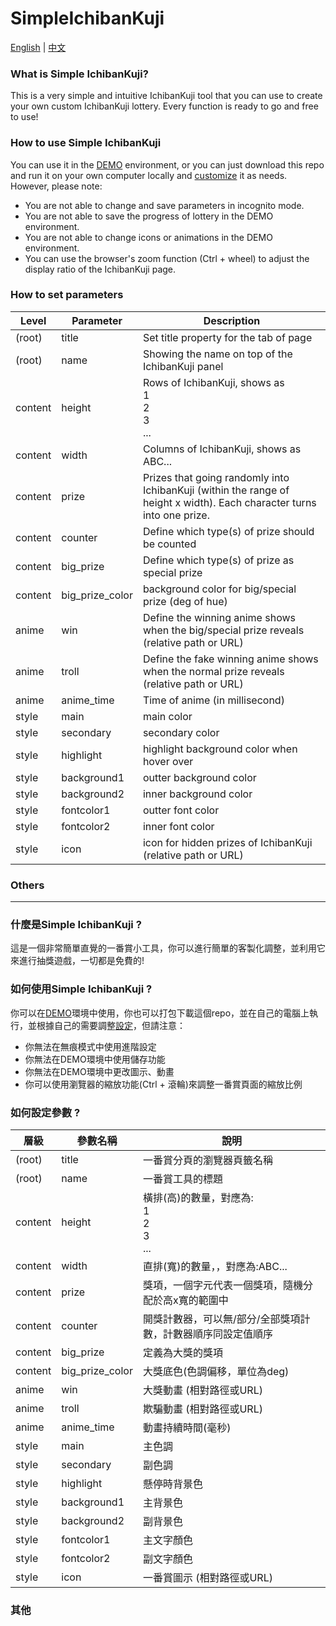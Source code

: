 # SimpleIchibanKuji

[English](#english) | [中文](#中文)

### What is Simple IchibanKuji?<a id='english'></a>
This is a very simple and intuitive IchibanKuji tool that you can use to create your own custom IchibanKuji lottery. Every function is ready to go and free to use!

### How to use Simple IchibanKuji

You can use it in the [DEMO](https://tool.bucod.me/ichibankuji_demo/ "DEMO") environment, or you can just download this repo and run it on your own computer locally and [customize](#paras) it as needs. However, please note:
- You are not able to change and save parameters in incognito mode.
- You are not able to save the progress of lottery in the DEMO environment.
- You are not able to change icons or animations in the DEMO environment.
- You can use the browser's zoom function (Ctrl + wheel) to adjust the display ratio of the IchibanKuji page.

### How to set parameters<a id='paras'></a>
Level | Parameter | Description
------------- | ------------- | -------------
(root) | title | Set title property for the tab of page
(root) | name | Showing the name on top of the IchibanKuji panel
content | height | Rows of IchibanKuji, shows as </br>1</br>2</br>3</br>...
content | width | Columns of IchibanKuji, shows as ABC...
content | prize | Prizes that going randomly into IchibanKuji (within the range of height x width). Each character turns into one prize.
content | counter | Define which type(s) of prize should be counted
content | big_prize | Define which type(s) of prize as special prize
content | big_prize_color | background color for big/special prize (deg of hue)
anime | win | Define the winning anime shows when the big/special prize reveals (relative path or URL)
anime | troll | Define the fake winning anime shows when the normal prize reveals (relative path or URL)
anime | anime_time | Time of anime (in millisecond)
style | main | main color
style | secondary | secondary color
style | highlight | highlight background color when hover over
style | background1 | outter background color
style | background2 | inner background color
style | fontcolor1 | outter font color
style | fontcolor2 | inner font color
style | icon | icon for hidden prizes of IchibanKuji (relative path or URL)


### Others

----

### 什麼是Simple IchibanKuji ?<a id='中文'></a>
這是一個非常簡單直覺的一番賞小工具，你可以進行簡單的客製化調整，並利用它來進行抽獎遊戲，一切都是免費的!

### 如何使用Simple IchibanKuji ?
你可以在[DEMO](https://tool.bucod.me/ichibankuji_demo/ "DEMO")環境中使用，你也可以打包下載這個repo，並在自己的電腦上執行，並根據自己的需要調整[設定](#設定)，但請注意：
- 你無法在無痕模式中使用進階設定
- 你無法在DEMO環境中使用儲存功能
- 你無法在DEMO環境中更改圖示、動畫
- 你可以使用瀏覽器的縮放功能(Ctrl + 滾輪)來調整一番賞頁面的縮放比例

### 如何設定參數 ?<a id='設定'></a>
層級 | 參數名稱 | 說明
------------- | ------------- | -------------
(root) | title | 一番賞分頁的瀏覽器頁籤名稱
(root) | name | 一番賞工具的標題
content | height | 橫排(高)的數量，對應為:</br>1</br>2</br>3</br>...
content | width | 直排(寬)的數量，，對應為:ABC...
content | prize | 獎項，一個字元代表一個獎項，隨機分配於高x寬的範圍中
content | counter | 開獎計數器，可以無/部分/全部獎項計數，計數器順序同設定值順序
content | big_prize | 定義為大獎的獎項
content | big_prize_color | 大獎底色(色調偏移，單位為deg)
anime | win | 大獎動畫 (相對路徑或URL)
anime | troll | 欺騙動畫 (相對路徑或URL)
anime | anime_time | 動畫持續時間(毫秒)
style | main | 主色調
style | secondary | 副色調
style | highlight | 懸停時背景色
style | background1 | 主背景色
style | background2 | 副背景色
style | fontcolor1 | 主文字顏色
style | fontcolor2 | 副文字顏色
style | icon | 一番賞圖示 (相對路徑或URL)

### 其他
